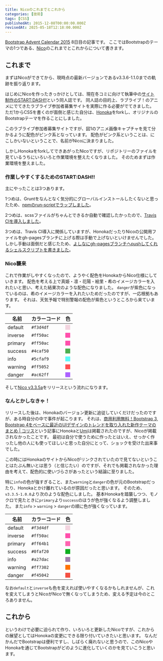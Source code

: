 ```yaml
---
title: Nicoのこれまでとこれから
categories: [技術]
tags: [CSS]
publishedAt: 2015-12-08T00:00:00.000Z
revisedAt: 2025-05-18T12:18:00.000Z
---
```


[Bootstrap Advent Calendar 2015](http://qiita.com/advent-calendar/2015/bootstrap) 8日目の記事です。
ここではBootstrapのテーマの1つである、[Nico](http://nico.kubosho.com/)のこれまでとこれからについて書きます。

## これまで

まずはNicoができてから、現時点の最新バージョンであるv3.3.6-1.1.0までの軌跡を振り返ります。

はじめにNicoを作ったきっかけとしては、現在冬コミに向けて執筆中の[サイト制作のSTART:DASH!!](https://github.com/o2project/start-dash-of-site-making)という同人誌です。
同人誌の目的上、ラブライブ！のアニメにでてきたラブライブ参加者募集サイトを実際に作る必要がでてきました。
ただ1からCSSを書くのが面倒と感じた自分は、[Honoka](http://honokak.osaka/)をforkし、オリジナルのBootstrapテーマを作ることにしました。

このラブライブ参加者募集サイトですが、図1のアニメ画像キャプチャを見て分かるように配色がピンク系となっています。
配色がピンク系ということは、にこしかいないということで、名前がNicoに決まりました。

しかしHonokaをforkしてできあがったNicoですが、リポジトリーのファイルを見ているうちにいろいろと作業環境を整えたくなりました。
そのためまずは作業環境を整えました。

### 作業しやすくするためのSTART:DASH!!

主にやったことは3つあります。

1つめは、Gruntをなんとなく気分的にグローバルインストールしたくないと思ったため、[npmのrun-scriptでラップしました](https://github.com/kubosho/Nico/commit/57c244d8b8c898efffb45e5e9977222f0a8f6d41)。

2つめは、scssファイルがちゃんとできるか自動で確認したかったので、[Travis CIを導入しました](https://github.com/kubosho/Nico/blob/743aeb2a8e5e102506432dc450e8f2bc8f0efc06/.travis.yml)。

3つめは、Travis CI導入に関係していますが、HonokaだったりNicoの公開用ファイルをgh-pagesブランチに上げる際は手動で上げないといけませんでした。
しかし手動は面倒だと感じたため、[よしなにgh-pagesブランチへpushしてくれるシェルスクリプトを書きました](https://github.com/kubosho/Nico/blob/743aeb2a8e5e102506432dc450e8f2bc8f0efc06/.bin/deploy-to-gh-pages.sh)。

### Nico襲来

これで作業がしやすくなったので、ようやく配色をHonokaからNico仕様にしていきます。
配色を考える上で真姫・凛・花陽・絵里・希のイメージカラーを入れたいと思い、考えた結果次のような配色になりました。
`danger`が紫色になっているのは、希のイメージカラーを入れたいためだったのですが、一応根拠もあります。
それは、天気予報で特別警報の配色が紫色というところから来ています。

| 名前    | カラーコード | 色                                                                      |
| ------- | ------------ | ----------------------------------------------------------------------- |
| default | `#f3d4df`    | <div style="width: 1em; height: 1em; background-color: #f3d4df;"></div> |
| inverse | `#ff50ac`    | <div style="width: 1em; height: 1em; background-color: #ff50ac;"></div> |
| primary | `#ff50ac`    | <div style="width: 1em; height: 1em; background-color: #ff50ac;"></div> |
| success | `#4caf50`    | <div style="width: 1em; height: 1em; background-color: #4caf50;"></div> |
| info    | `#5cfaf9`    | <div style="width: 1em; height: 1em; background-color: #5cfaf9;"></div> |
| warning | `#ff5052`    | <div style="width: 1em; height: 1em; background-color: #ff5052;"></div> |
| danger  | `#ac62ff`    | <div style="width: 1em; height: 1em; background-color: #ac62ff;"></div> |

そして[Nico v3.3.5a](https://github.com/kubosho/Nico/releases/tag/v3.3.5a)をリリースという流れになります。

### なんとかしなきゃ！

リリースした後は、Honokaのバージョン更新に追従していくだけだったのですが、ある時自分の中で事件が起こります。
それは、<a href="http://coliss.com/articles/build-websites/operation/work/best-templates-for-bootstrap-2015-autumn.html" rel="nofollow">商用利用無料！Bootstrap 3, Bootstrap 4をベースに最近のUIデザインのトレンドを取り入れた新作テーマのまとめ | コリス</a>という記事にHonokaと[Umi](https://nkmr6194.github.io/Umi/)は掲載されたのですが、Nicoが掲載されなかったことです。
最初は自分で使うために作ったとはいえ、せっかく作ったし他の人にも使ってほしいと思った自分にとって、ショックを受けた出来事でした。

この時にはHonokaのサイトからNicoがリンクされていたので見てないということはたぶん無いとは思う（と信じたい）のですが、それでも掲載されなかった理由を考えて、配色的に使いづらさがあったという結論に至りました。

特に`info`の色が強すぎること、また`warning`と`danger`の色が元のBootstrapだったり、Honokaとかけ離れているのが原因だったと思います。
そのため、`v3.3.5-1.0.0`より次のような配色にしました。
基本Honokaを踏襲しつつ、モノクロで見たときに`primary`より`success`のほうが色が強くなるよう調整しました。
また`info` &gt; `warning` &gt; `danger`の順に色が強くなっています。

| 名前    | カラーコード | 色                                                                      |
| ------- | ------------ | ----------------------------------------------------------------------- |
| default | `#f3d4df`    | <div style="width: 1em; height: 1em; background-color: #f3d4df;"></div> |
| inverse | `#ff50ac`    | <div style="width: 1em; height: 1em; background-color: #ff50ac;"></div> |
| primary | `#ff64b1`    | <div style="width: 1em; height: 1em; background-color: #ff64b1;"></div> |
| success | `#0faf20`    | <div style="width: 1em; height: 1em; background-color: #0faf20;"></div> |
| info    | `#a27dac`    | <div style="width: 1em; height: 1em; background-color: #a27dac;"></div> |
| warning | `#ff7302`    | <div style="width: 1em; height: 1em; background-color: #ff7302;"></div> |
| danger  | `#f45042`    | <div style="width: 1em; height: 1em; background-color: #f45042;"></div> |

なお`default`と`inverse`も色を変えれば使いやすくなるかもしれませんが、これを変えてしまうとNicoがNicoで無くなってしまうため、変える予定は今のところありません。

## これから

というわけで必要に迫られて作り、いろいろと更新したNicoですが、これからの展望としてはHonokaの変更にできる限り付いていきたいと思います。
なんだかんだでBootstrapは便利ですし、しばらく廃れないと思うので、このNicoやHonokaを通じてBootstrapがどのように進化していくのかを見ていこうと思います。
